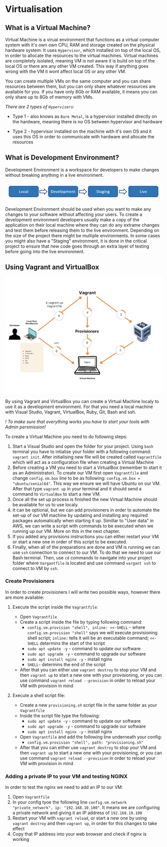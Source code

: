 # Virtualisation

## What is a Virtual Machine?


Virtual Machine is a virual environment that functions as a virtual computer system with it's own own CPU, RAM and storage created on the physical hardware system.
It uses `Hypervisor`, which installed on top of the local OS, in order to allocate the resources to the virtual machines.
Virtual machines are completely isolated, meaning VM is not aware it is build on top of the local OS or there are any other VM created. This way if anything goes wrong with the VM it wont affect local OS or any other VM.

You can create multiple VMs on the same computer and you can share resources between them, but you can only share whatever resources are available for you. If you have only 8Gb or RAM available, it means you can only share up to 8Gb of memory with VMs.

_There are 2 types of `Hypervisors`:_

* Type 1 - also knows as `Bare Metal`, is a hypervisor installed directly on the hardware, meaning there is no OS between hypervisor and hardware

* Type 2 - hypervisor installed on the machine with it's own OS and it uses this OS in order to communicate with hardware and allocate the resources

## What is Development Environment?

Development Environment is a workspace for developers to make changes without breaking anything in a live environment.

![Development Diagram](resources/deployment-left-to-right.png)

Development Environment should be used when you want to make any changes to your software without affecting your users. To create a development environment developers usually make a copy of the application on their local machine where they can do any extrame changes and test them before releasing them to the live environment. 
Depending on the size of the project there might be multiple environments. In some cases you might also have a "Staging" environment, it is done in the critical project to ensure that new code goes through an extra layer of testing before going into the live environment.


## Using Vagrant and VirtualBox

![Virtualisation Diagram](resources/VirtualisationDiagram.JPG)

By using Vagrant and VirtualBox you can create a Virtual Machine localy to use it as a development environment. For that you need a local machine with Visual Studio, Vagrant, VirtualBox, Ruby, Git, Bash and ssh.

_*! To make sure that everything works you have to start your tools with Admin persmission!*_

To create a Virtual Machine you need to do following steps:

1. Start a Visual Studio and open the folder for your project. Using `bash` terminal you have to intialise your folder with a following command: `vagrant init`. After initialising new file will be created called `Vagrantfile` which will act as a configuration file when creating a Virtual Machine
2. Before creating a VM you need to start a VirtualBox (remember to start it as an Administrator). To create our VM first open `Vagrantfile` and change `config.vm.box` line to be as following: `config.vm.box = "ubuntu/xenial64"`. This way we ensure we will have Ubuntu on our VM. After that type `vagrant up` in your terminal and it should send a command to `VirtualBox` to start a new VM.
3. Once all the set up process is finished the new Virtual Machine should be available for us to use localy.
4. It can be optional, but we can add provisioners in order to automate the set-up of our VM machine by updating and installing any required packages automatically when starting it up. Simillar to "User data" in AWS, we can write a script with commands to be executed when we running up our VM. More on this in the next chapter.
5. If you added any provisions instructions you can either restart your VM or start a new one in order of this script to be executed.
6. Finally, when all of the preparations are done and VM is running we can use `ssh` connection to connect to our VM. To do that we need to use our Bash terminal. Then, use `cd` commands to navigate into your project folder where `Vargantfile` is located and use command `vargant ssh` to connect to VM by `ssh`.


### Create Provisioners

In order to create provisioners I will write two possible ways, however there are more available:

1. Execute the script inside the `Vagrantfile`:

    * Open `Vagrantfile`
    * Create a script inside the file by typing following command:
        * `config.vm.provision "shell", inline: <<-SHELL` - where `config.vm.provision "shell"` says we will execute provisioning shell script; `inline:` tells it will be an executable command; `<<-SHELL` determins the start of the script
        * `sudo apt update -y` - command to update our software
        * `sudo apt upgrade -y` - command to upgrade our software
        * `sudo apt install nginx -y` - install nginx
        * `SHELL`- determins the end of the script
    * After that you can either use `vagrant destroy` to stop your VM and then `vagrant up` to start a new one with your provisioning, or you can use command `vagrant reload --provision` in order to reload your VM with provision in mind

2. Execute a shell script file:
    * Create a new `provisioning.sh` script file in the same folder as your `Vagrantfile`
    * Inside the script file type the following:
        * `sudo apt update -y` - command to update our software
        * `sudo apt upgrade -y` - command to upgrade our software
        * `sudo apt install nginx -y` - install nginx
    * Open `Vagrantfile`  and add the following line underneath your config:
        * `config.vm.provision "shell", path: "provisioning.sh"`
    * After that you can either use `vagrant destroy` to stop your VM and then `vagrant up` to start a new one with your provisioning, or you can use command `vagrant reload --provision` in order to reload your VM with provision in mind



### Adding a private IP to your VM and testing NGINX

In order to test the nginx we need to add an IP to our VM:

1. Open `Vagrantfile`
2. In your config tyoe the following line `config.vm.network "private_network", ip: "192.168.10.100"`. It means we are configuring a private network and giving it an IP address of `192.168.10.100`
3. Restart your VM with `vagrant reload`, or start a new one by using `vagrant destroy` and then `vagrant up`, in order for this changes to take effect
4. Copy that IP address into your web browser and check if nginx is working
